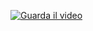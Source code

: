 [![Guarda il video](https://i.ibb.co/VSGNKyX/kahoot-cheat-tumbnail-youtube.png)](https://youtu.be/dUzo_l2KTqM)
